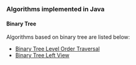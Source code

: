 <h3>Algorithms implemented in Java</h3>
<h4>Binary Tree</h4>
<p>Algorithms based on binary tree are listed below:</p>
<ul>
  <li>
    <a href="/src/main/java/com/learn/algorithms/BinaryTreeLevelOrderTraversal.java">
      Binary Tree Level Order Traversal
    </a>
  </li>
  <li>
  	<a href="/src/main/java/com/learn/algorithms/BinaryTreeLeftView.java">
      Binary Tree Left View
    </a>
  </li>
</ul>
